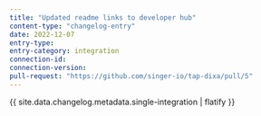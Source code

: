 ```yaml
---
title: "Updated readme links to developer hub"
content-type: "changelog-entry"
date: 2022-12-07
entry-type: 
entry-category: integration
connection-id: 
connection-version: 
pull-request: "https://github.com/singer-io/tap-dixa/pull/5"
---
```

{{ site.data.changelog.metadata.single-integration | flatify }}